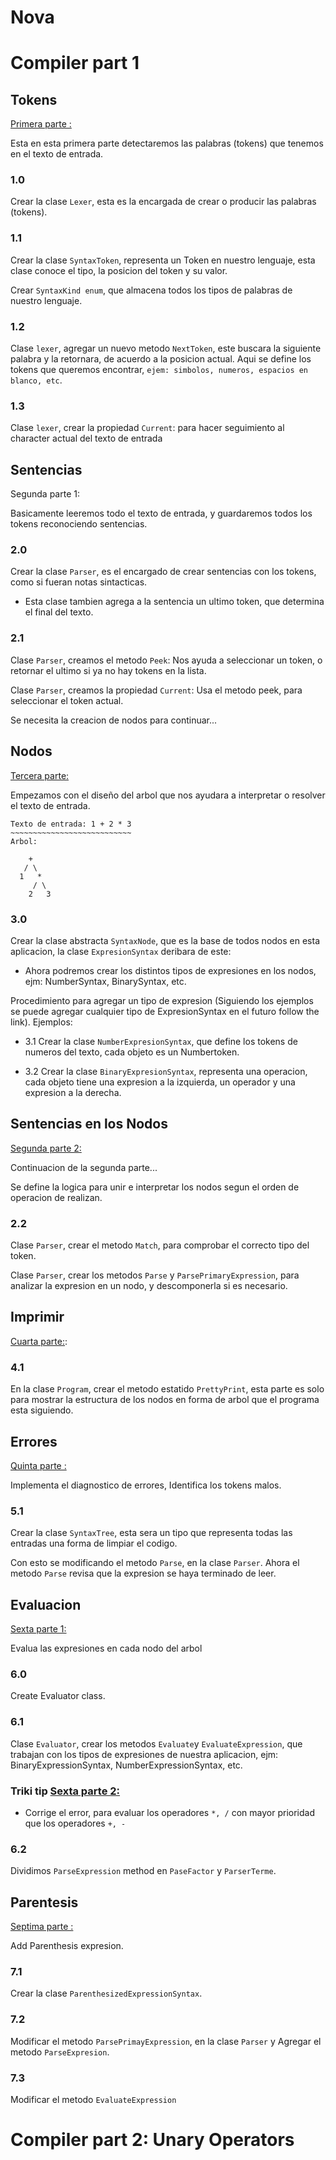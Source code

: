 # Nova
# Compiler part 1
## Tokens
[Primera parte :](https://github.com/luqp/Nova/blob/6f8c37eb1deea898529eb5477eb4bedaf0c27a0a/nova/Program.cs)

Esta en esta primera parte detectaremos las palabras (tokens) que tenemos en el texto de entrada.
### 1.0
Crear la clase `Lexer`, esta es la encargada de crear o producir las palabras (tokens).
### 1.1
Crear la clase `SyntaxToken`, representa un Token en nuestro lenguaje, esta clase conoce el tipo, la posicion del token y su valor.

Crear `SyntaxKind enum`, que almacena todos los tipos de palabras de nuestro lenguaje.

### 1.2
Clase `lexer`, agregar un nuevo metodo `NextToken`, este buscara la siguiente palabra y la retornara, de acuerdo a la posicion actual. 
Aqui se define los tokens que queremos encontrar, `ejem: simbolos, numeros, espacios en blanco, etc`.

### 1.3
Clase `lexer`, crear la propiedad `Current`:
para hacer seguimiento al character actual del texto de entrada

## Sentencias
Segunda parte 1:

Basicamente leeremos todo el texto de entrada, y guardaremos todos los tokens reconociendo sentencias.

### 2.0
Crear la clase `Parser`, es el encargado de crear sentencias con los tokens, como si fueran notas sintacticas.
  * Esta clase tambien agrega a la sentencia un ultimo token, que determina el final del texto.

### 2.1
Clase `Parser`, creamos el metodo `Peek`: Nos ayuda a seleccionar un token, o retornar el ultimo si ya no hay tokens en la lista.

Clase `Parser`, creamos la propiedad `Current`: Usa el metodo peek, para seleccionar el token actual.

Se necesita la creacion de nodos para continuar...

## Nodos
[Tercera parte:](https://github.com/luqp/Nova/pull/2/commits/f224cd3ba810b531eb1f89fe2694bd0ebbfd3472)

Empezamos con el diseño del arbol que nos ayudara a interpretar o resolver el texto de entrada.
```
Texto de entrada: 1 + 2 * 3
~~~~~~~~~~~~~~~~~~~~~~~~~~~
Arbol:

    +
   / \
  1   *
     / \
    2   3
```

### 3.0

Crear la clase abstracta `SyntaxNode`, que es la base de todos nodos en esta aplicacion, la clase `ExpresionSyntax` deribara de este:
* Ahora podremos crear los distintos tipos de expresiones en los nodos, ejm: NumberSyntax, BinarySyntax, etc.

Procedimiento para agregar un tipo de expresion (Siguiendo los ejemplos se puede agregar cualquier tipo de ExpresionSyntax en el futuro follow the link). Ejemplos:

* 3.1
        Crear la clase `NumberExpresionSyntax`, que define los tokens de numeros del texto, cada objeto es un Numbertoken.

* 3.2
        Crear la clase `BinaryExpresionSyntax`, representa una operacion, cada objeto tiene una expresion a la izquierda, un operador y una expresion a la derecha.
## Sentencias en los Nodos
[Segunda parte 2:](https://github.com/luqp/Nova/pull/2/commits/f224cd3ba810b531eb1f89fe2694bd0ebbfd3472)

Continuacion de la segunda parte...

Se define la logica para unir e interpretar los nodos segun el orden de operacion de realizan.

### 2.2
Clase `Parser`, crear el metodo `Match`, para comprobar el correcto tipo del token.

Clase `Parser`, crear los metodos `Parse` y `ParsePrimaryExpression`, para analizar la expresion en un nodo, y descomponerla si es necesario.

## Imprimir
[Cuarta parte:](https://github.com/luqp/Nova/pull/2/commits/f224cd3ba810b531eb1f89fe2694bd0ebbfd3472):

### 4.1
En la clase `Program`, crear el metodo estatido `PrettyPrint`, esta parte es solo para mostrar la estructura de los nodos en forma de arbol que el programa esta siguiendo.

## Errores
[Quinta parte :](https://github.com/luqp/Nova/pull/2/commits/5892ef4f443285cdc751d43c9e2c0cd48e9498d5)

Implementa el diagnostico de errores, Identifica los tokens malos.

### 5.1
Crear la clase `SyntaxTree`, esta sera un tipo que representa todas las entradas una forma de limpiar el codigo.

Con esto se modificando el metodo `Parse`, en la clase `Parser`.
Ahora el metodo `Parse` revisa que la expresion se haya terminado de leer.

## Evaluacion
[Sexta parte 1:](https://github.com/luqp/Nova/pull/2/commits/b042a7bbad726568a54033aa5ad5a75b4690fe0e)

Evalua las expresiones en cada nodo del arbol

### 6.0
Create Evaluator class.

### 6.1

Clase `Evaluator`, crear los metodos `Evaluate`y `EvaluateExpression`, que trabajan con los tipos de expresiones de nuestra aplicacion, ejm: BinaryExpressionSyntax, NumberExpressionSyntax, etc.

### Triki tip [Sexta parte 2:](https://github.com/luqp/Nova/pull/2/commits/70b52840847954c372f29c274e0db88d47b078ac)

* Corrige el error, para evaluar los operadores `*, /` con mayor prioridad que los operadores `+, -`
### 6.2
Dividimos `ParseExpression` method en `PaseFactor` y `ParserTerme`.

## Parentesis
[Septima parte :](https://github.com/luqp/Nova/pull/2/commits/05e5adc85f8160f4c5f39194f2f9599c6a82003a)

Add Parenthesis expresion.

### 7.1
Crear la clase `ParenthesizedExpressionSyntax`.

### 7.2
Modificar el metodo `ParsePrimayExpression`, en la clase `Parser` y Agregar el metodo `ParseExpresion`.

### 7.3
Modificar el metodo `EvaluateExpression`


# Compiler part 2: Unary Operators
